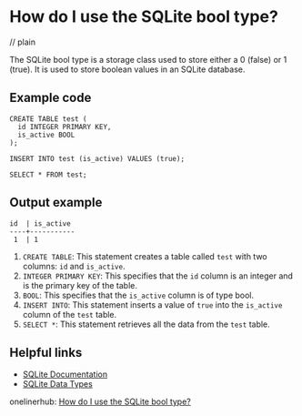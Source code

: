 # How do I use the SQLite bool type?
// plain

The SQLite bool type is a storage class used to store either a 0 (false) or 1 (true). It is used to store boolean values in an SQLite database.

## Example code

```
CREATE TABLE test (
  id INTEGER PRIMARY KEY,
  is_active BOOL
);

INSERT INTO test (is_active) VALUES (true);

SELECT * FROM test;
```
## Output example

```
id  | is_active
----+-----------
 1  | 1
```

1. `CREATE TABLE`: This statement creates a table called `test` with two columns: `id` and `is_active`.
2. `INTEGER PRIMARY KEY`: This specifies that the `id` column is an integer and is the primary key of the table.
3. `BOOL`: This specifies that the `is_active` column is of type bool.
4. `INSERT INTO`: This statement inserts a value of `true` into the `is_active` column of the `test` table.
5. `SELECT *`: This statement retrieves all the data from the `test` table.

## Helpful links
- [SQLite Documentation](https://sqlite.org/docs.html)
- [SQLite Data Types](https://www.sqlitetutorial.net/sqlite-data-types/)

onelinerhub: [How do I use the SQLite bool type?](https://onelinerhub.com/sqlite/how-do-i-use-the-sqlite-bool-type)